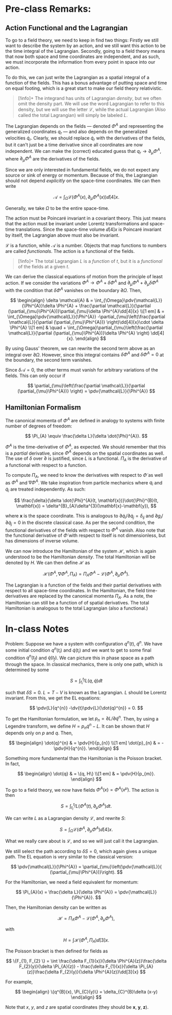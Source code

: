 # Pre-class Remarks:

## Action Functional and the Lagrangian

To go to a field theory, we need to keep in find two things: Firstly we still want to describe the system by an action, and we still want this action to be the time integral of the Lagrangian. Secondly, going to a field theory means that now both space and time coordinates are independent, and as such, we must incorporate the information from every point in space into our action.

To do this, we can just write the Lagrangian as a spatial integral of a function of the fields. This has a bonus advantage of putting space and time on equal footing, which is a great start to make our field theory relativistic.

 >[!info]+
 > The integrand has units of Lagrangian *density*, but we often omit the density part. We will use the word Lagrangian to refer to this density, but we will use the letter $\mathcal{L}$, while the actual Lagrangian  (Also called the total Lagrangian) will simply be labeled $L$.
 
 The Lagrangian depends on the fields — denoted $\Phi^{A}$ and representing the generalized coordinates $q_{r}$ — and also depends on the generalized velocities $\dot{q}_{{r}}$. Clearly, we should replace $\dot{q}_{r}$ with the derivatives of the fields, but it can't just be a time derivative since all coordinates are now independent. We can make the (correct) educated guess that $q_{r}\to \partial_{\mu}\Phi^{A}$, where $\partial_{\mu}\Phi^{A}$ are the derivatives of the fields.

Since we are only interested in fundamental fields, we do not expect any source or sink of energy or momentum. Because of this, the Lagrangian should not depend *explicitly* on the space-time coordinates. We can then write

$$
\mathcal{A} = \int_{\Omega}\mathcal{L}\left(\Phi^{A}(x), \partial_{\mu}\Phi^{A}(x) \right) \dd[4]{x}.
$$

Generally, we take $\Omega$ to be the entire space-time.

The action must be Poincaré invariant in a covariant theory. This just means that the action must be invariant under Lorentz transformations and space-time translations. Since the space-time volume $\dd[4]{x}$ is Poincaré invariant by itself, the Lagrangian above must also be invariant.

$\mathcal{L}$ is a function, while $\mathcal{A}$ is a number. Objects that map functions to numbers are called *functionals*. The action is a functional of the fields. 

>[!info]+
>The total Lagrangian $L$ is a *function* of $t$, but it is a *functional* of the fields at a given $t$.

We can derive the classical equations of motion from the principle of least action. If we consider the variations $\Phi^{A}\to \Phi^{A}+ \delta \Phi^{A}$ and  $\partial_{\mu}\Phi^{A}+ \partial_{\mu}\delta \Phi^{A}$ with the condition that $\delta \Phi^{A}$ vanishes on the boundary $\partial \Omega$. Then,

$$
\begin{align}
\delta \mathcal{A} & = \int_{\Omega}\pdv{\mathcal{L}}{\Phi^{A}}\delta \Phi^{A} + \frac{\partial \mathcal{L}}{\partial (\partial_{\mu}\Phi^{A})}\partial_{\mu}\delta \Phi^{A}\dd[4]{x} \\[1 em]
& = \int_{\Omega}\pdv{\mathcal{L}}{\Phi^{A}} -\partial_{\mu}\left(\frac{\partial \mathcal{L}}{\partial (\partial_{\mu}\Phi^{A})} \right)\dd[4]{x}\cdot \delta \Phi^{A} \\[1 em]
& \quad + \int_{\Omega}\partial_{\mu}\left(\frac{\partial \mathcal{L}}{\partial (\partial_{\mu}\Phi^{A})}\delta \Phi^{A} \right) \dd[4]{x}.
\end{align}
$$

By using Gauss' theorem, we can rewrite the second term above as an integral over $\partial \Omega$. However, since this integral contains $\delta \Phi^{A}$ and $\delta \Phi^{A}= 0$ at the boundary, the second term vanishes.

Since $\delta \mathcal{A}= 0$, the other terms must vanish for arbitrary variations of the fields. This can only occur if

$$
\partial_{\mu}\left(\frac{\partial \mathcal{L}}{\partial (\partial_{\mu}\Phi^{A})} \right) = \pdv{\mathcal{L}}{\Phi^{A}}
$$

## Hamiltonian Formalism

The canonical momenta of $\Phi^{A}$ are defined in analogy to systems with finite number of degrees of freedom:

$$
\Pi_{A} \equiv \frac{\delta L}{\delta \dot{\Phi}^{A}}.
$$

$\dot{\Phi}^{A}$ is the time-derivative of $\Phi^{A}$, as expected. We should remember that this is a *partial* derivative, since $\Phi^{A}$ depends on the spatial coordinates as well. The use of $\delta$ over $\partial$ is justified, since $L$ is a functional. $\Pi_{A}$ is the derivative of a functional with respect to a function.

To compute $\Pi_{A}$, we need to know the derivatives with respect to $\dot{\Phi}$ as well as $\Phi^{A}$ and $\nabla \Phi^{A}$. We take inspiration from particle mechanics where $q_{i}$ and $\dot{q}_{i}$ are treated independently. As such:

$$
\frac{\delta}{\delta \dot{\Phi}^{A}(t, \mathbf{x})}\dot{\Phi}^{B}(t, \mathbf{x}) = \delta^{B}_{A}\delta^{3}(\mathbf{x}-\mathbf{y}),
$$

where $\mathbf{x}$ is the space coordinate. This is analogous to $\partial \dot{q}_{i}/\partial \dot{q}_{j}= \delta_{ij}$ and $\partial g_{i}/\partial \dot{q}_{j}= 0$ in the discrete classical case. As per the second condition, the functional derivatives of the fields with respect to $\dot{\Phi}^{A}$ vanish. Also note that the functional derivative of $\dot{\Phi}$ with respect to itself is not dimensionless, but has dimensions of inverse volume.

We can now introduce the Hamiltonian of the system $\mathcal{H}$, which is again understood to be the Hamiltonian *density*. The total Hamiltonian will be denoted by $H$. We can then define $\mathcal{H}$ as

$$
\mathcal{H}(\Phi^{A}, \nabla \Phi^{A}, \Pi_{A}) = \Pi_{A}\dot{\Phi}^{A}-\mathcal{L} (\Phi^{A}, \partial_{\mu}\Phi^{A}).
$$

The Lagrangian is a function of the fields and their partial derivatives with respect to all space-time coordinates. In the Hamiltonian, the field time-derivatives are replaced by the canonical momenta $\Pi_{A}$. As a note, the Hamiltonian can still be a function of of spatial derivatives. The total Hamiltonian is analogous to the total Lagrangian (also a functional.)

# In-class Notes

Problem: Suppose we have a system with configuration $q^{n}(t), \; \dot{q}^{n}$. We have some initial condition $q^{n}(t_{i})$ and $\dot{q}(t_{i})$ and we want to get to some final condition $q^{n}(t_{f})$ and $\dot{q}(t_{f})$. We can picture this in phase space as a path through the space. In classical mechanics, there is only one path, which is determined by some

$$
S = \int_{t_{i}}^{t_{f}}L (q, \dot{q})\dd{t}
$$

such that $\delta S = 0$. $L = T-V$ is known as the Lagrangian. $L$ should be Lorentz invariant. From this, we get the EL equations:

$$
\pdv{L}{q^{n}} -\dv{t}\pdv{L}{\dot{q}^{n}} = 0.
$$

To get the Hamiltonian formulation, we let $p_{n}= \partial L/\partial \dot{q}^{n}$. Then, by using a Legendre transform, we define $H = p_{n}\dot{q}^{n}-L$. It can be shown that $H$ depends only on $p$ and $q$. Then,

$$
\begin{align}
\dot{q}^{n} & = \pdv{H}{p_{n}} \\[1 em]
\dot{p}_{n} & = -\pdv{H}{q^{n}}.
\end{align}
$$

Something more fundamental than the Hamiltonian is the Poisson bracket. In fact,

$$
\begin{align}
\dot{q} & = \{q, H\} \\[1 em]
& = \pdv{H}{p_{m}}.
\end{align}
$$

To go to a field theory, we now have fields $\Phi^{A}(x)= \Phi^{A}(x^{\mu})$. The action is then

$$
S = \int_{t_{i}}^{t_{f}}L (\Phi^{A}(t), \partial_{\mu}\Phi^{A})\dd{t}.
$$

We can write $L$ as a Lagrangian density $\mathcal{L}$, and rewrite $S$:

$$
S = \int_{\Omega}\mathcal{L}(\Phi^{A}, \partial_{\mu}\Phi^{A})\dd[4]{x}.
$$

What we really care about is $\mathcal{L}$, and so we will just call it the Lagrangian.

We still select the path according to $\delta S = 0$, which again gives a unique path. The EL equation is very similar to the classical version:

$$
\pdv{\mathcal{L}}{\Phi^{A}} = \partial_{\mu}\left(\pdv{\mathcal{L}}{ (\partial_{\mu}\Phi^{A})}\right).
$$

For the Hamiltonian, we need a field equivalent for momentum:

$$
\Pi_{A}(x) = \frac{\delta L}{\delta \Phi^{A}} = \pdv{\mathcal{L}}{\Phi^{A}}.
$$

Then, the Hamiltonian density can be written as

$$
\mathcal{H} = \Pi_{A}\dot{\Phi}^{A}-\mathcal{L}(\Phi^{A}, \partial_{\mu}\Phi^{A}),
$$

with

$$
H = \int \mathcal{H}(\Phi^{A}, \Pi_{A})\dd[3]{x}.
$$

The Poisson bracket is then defined for fields as

$$
\{F_{1}, F_{2} \} = \int \frac{\delta F_{1}(x)}{\delta \Phi^{A}(z)}\frac{\delta F_{2}(y)}{\delta \Pi_{A}(z)} - \frac{\delta F_{1}(x)}{\delta \Pi_{A}(z)}\frac{\delta F_{2}(y)}{\delta \Phi^{A}(z)}\dd[3]{x}
$$

For example,

$$
\begin{align}
\{q^{B}(x), \Pi_{C}(y)\} = \delta_{C}^{B}\delta (x-y)
\end{align}
$$

Note that $x$, $y$, and $z$ are spatial coordinates (they should be $\mathbf{x}, \; \mathbf{y}, \; \mathbf{z}$).